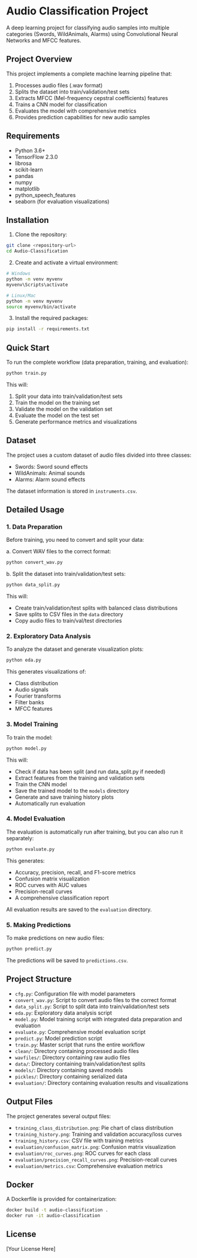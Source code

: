 # Audio Classification Project

A deep learning project for classifying audio samples into multiple categories (Swords, WildAnimals, Alarms) using Convolutional Neural Networks and MFCC features.

## Project Overview

This project implements a complete machine learning pipeline that:
1. Processes audio files (.wav format)
2. Splits the dataset into train/validation/test sets
3. Extracts MFCC (Mel-frequency cepstral coefficients) features
4. Trains a CNN model for classification
5. Evaluates the model with comprehensive metrics
6. Provides prediction capabilities for new audio samples

## Requirements

- Python 3.6+
- TensorFlow 2.3.0
- librosa
- scikit-learn
- pandas
- numpy
- matplotlib
- python_speech_features
- seaborn (for evaluation visualizations)

## Installation

1. Clone the repository:
```bash
git clone <repository-url>
cd Audio-Classification
```

2. Create and activate a virtual environment:
```bash
# Windows
python -m venv myvenv
myvenv\Scripts\activate

# Linux/Mac
python -m venv myvenv
source myvenv/bin/activate
```

3. Install the required packages:
```bash
pip install -r requirements.txt
```

## Quick Start

To run the complete workflow (data preparation, training, and evaluation):

```bash
python train.py
```

This will:
1. Split your data into train/validation/test sets
2. Train the model on the training set
3. Validate the model on the validation set
4. Evaluate the model on the test set
5. Generate performance metrics and visualizations

## Dataset

The project uses a custom dataset of audio files divided into three classes:
- Swords: Sword sound effects
- WildAnimals: Animal sounds
- Alarms: Alarm sound effects

The dataset information is stored in `instruments.csv`.

## Detailed Usage

### 1. Data Preparation

Before training, you need to convert and split your data:

a. Convert WAV files to the correct format:
```bash
python convert_wav.py
```

b. Split the dataset into train/validation/test sets:
```bash
python data_split.py
```

This will:
- Create train/validation/test splits with balanced class distributions
- Save splits to CSV files in the `data` directory
- Copy audio files to train/val/test directories

### 2. Exploratory Data Analysis

To analyze the dataset and generate visualization plots:
```bash
python eda.py
```

This generates visualizations of:
- Class distribution
- Audio signals
- Fourier transforms
- Filter banks
- MFCC features

### 3. Model Training

To train the model:
```bash
python model.py
```

This will:
- Check if data has been split (and run data_split.py if needed)
- Extract features from the training and validation sets
- Train the CNN model
- Save the trained model to the `models` directory
- Generate and save training history plots
- Automatically run evaluation

### 4. Model Evaluation

The evaluation is automatically run after training, but you can also run it separately:
```bash
python evaluate.py
```

This generates:
- Accuracy, precision, recall, and F1-score metrics
- Confusion matrix visualization
- ROC curves with AUC values
- Precision-recall curves
- A comprehensive classification report

All evaluation results are saved to the `evaluation` directory.

### 5. Making Predictions

To make predictions on new audio files:
```bash
python predict.py
```

The predictions will be saved to `predictions.csv`.

## Project Structure

- `cfg.py`: Configuration file with model parameters
- `convert_wav.py`: Script to convert audio files to the correct format
- `data_split.py`: Script to split data into train/validation/test sets
- `eda.py`: Exploratory data analysis script
- `model.py`: Model training script with integrated data preparation and evaluation
- `evaluate.py`: Comprehensive model evaluation script
- `predict.py`: Model prediction script
- `train.py`: Master script that runs the entire workflow
- `clean/`: Directory containing processed audio files
- `wavfiles/`: Directory containing raw audio files
- `data/`: Directory containing train/validation/test splits
- `models/`: Directory containing saved models
- `pickles/`: Directory containing serialized data
- `evaluation/`: Directory containing evaluation results and visualizations

## Output Files

The project generates several output files:
- `training_class_distribution.png`: Pie chart of class distribution
- `training_history.png`: Training and validation accuracy/loss curves
- `training_history.csv`: CSV file with training metrics
- `evaluation/confusion_matrix.png`: Confusion matrix visualization
- `evaluation/roc_curves.png`: ROC curves for each class
- `evaluation/precision_recall_curves.png`: Precision-recall curves
- `evaluation/metrics.csv`: Comprehensive evaluation metrics

## Docker

A Dockerfile is provided for containerization:
```bash
docker build -t audio-classification .
docker run -it audio-classification
```

## License

[Your License Here] 